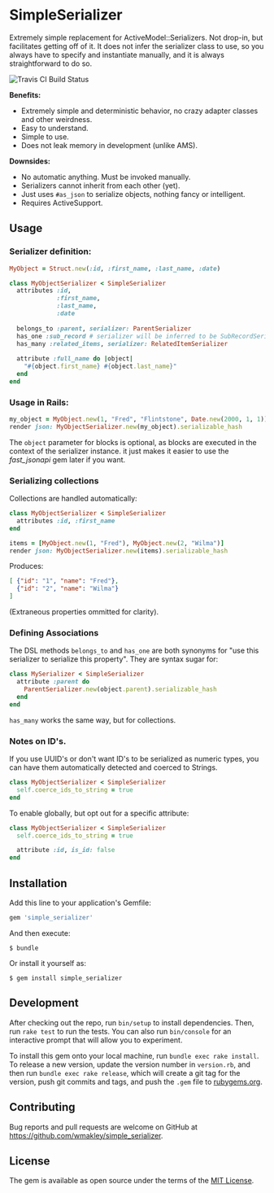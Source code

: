 # SimpleSerializer

Extremely simple replacement for ActiveModel::Serializers. Not drop-in,
but facilitates getting off of it. It does not infer the serializer
class to use, so you always have to specify and instantiate manually,
and it is always straightforward to do so.

![Travis CI Build Status](https://travis-ci.org/wmakley/simple_serializer.svg?branch=master)

**Benefits:**

* Extremely simple and deterministic behavior, no crazy adapter classes and other weirdness.
* Easy to understand.
* Simple to use.
* Does not leak memory in development (unlike AMS).

**Downsides:**

* No automatic anything. Must be invoked manually.
* Serializers cannot inherit from each other (yet).
* Just uses `#as_json` to serialize objects, nothing fancy or intelligent.
* Requires ActiveSupport.

## Usage

### Serializer definition:

```ruby
MyObject = Struct.new(:id, :first_name, :last_name, :date)

class MyObjectSerializer < SimpleSerializer
  attributes :id,
             :first_name,
             :last_name,
             :date
             
  belongs_to :parent, serializer: ParentSerializer
  has_one :sub_record # serializer will be inferred to be SubRecordSerializer
  has_many :related_items, serializer: RelatedItemSerializer
  
  attribute :full_name do |object|
    "#{object.first_name} #{object.last_name}"
  end
end

```

### Usage in Rails:

```ruby
my_object = MyObject.new(1, "Fred", "Flintstone", Date.new(2000, 1, 1))
render json: MyObjectSerializer.new(my_object).serializable_hash
```

The `object` parameter for blocks is optional, as blocks are executed
in the context of the serializer instance. it just makes it easier
to use the *fast_jsonapi* gem later if you want.

### Serializing collections

Collections are handled automatically:

```ruby
class MyObjectSerializer < SimpleSerializer
  attributes :id, :first_name
end

items = [MyObject.new(1, "Fred"), MyObject.new(2, "Wilma")]
render json: MyObjectSerializer.new(items).serializable_hash
```

Produces:

```json
[ {"id": "1", "name": "Fred"},
  {"id": "2", "name": "Wilma"}
]
```

(Extraneous properties ommitted for clarity).

### Defining Associations

The DSL methods `belongs_to` and `has_one` are both synonyms for "use this serializer to serialize this property". They are syntax sugar for:

```ruby
class MySerializer < SimpleSerializer
  attribute :parent do
    ParentSerializer.new(object.parent).serializable_hash
  end
end
```

`has_many` works the same way, but for collections.

### Notes on ID's.

If you use UUID's or don't want ID's to be serialized as numeric types,
you can have them automatically detected and coerced to Strings.

```ruby
class MyObjectSerializer < SimpleSerializer
  self.coerce_ids_to_string = true
end
```

To enable globally, but opt out for a specific attribute:

```ruby
class MyObjectSerializer < SimpleSerializer
  self.coerce_ids_to_string = true

  attribute :id, is_id: false
end
```


## Installation

Add this line to your application's Gemfile:

```ruby
gem 'simple_serializer'
```

And then execute:

    $ bundle

Or install it yourself as:

    $ gem install simple_serializer

## Development

After checking out the repo, run `bin/setup` to install dependencies. Then, run `rake test` to run the tests. You can also run `bin/console` for an interactive prompt that will allow you to experiment.

To install this gem onto your local machine, run `bundle exec rake install`. To release a new version, update the version number in `version.rb`, and then run `bundle exec rake release`, which will create a git tag for the version, push git commits and tags, and push the `.gem` file to [rubygems.org](https://rubygems.org).

## Contributing

Bug reports and pull requests are welcome on GitHub at https://github.com/wmakley/simple_serializer.

## License

The gem is available as open source under the terms of the [MIT License](https://opensource.org/licenses/MIT).
